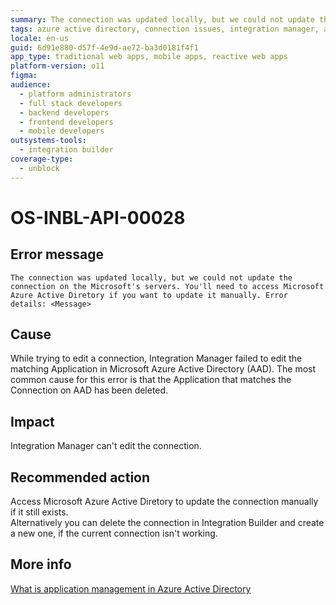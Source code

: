 ```yaml
---
summary: The connection was updated locally, but we could not update the connection on the Microsoft's servers. You'll need to access Microsoft Azure Active Diretory if you want to update it manually. Error details <Message>
tags: azure active directory, connection issues, integration manager, application management, error handling
locale: en-us
guid: 6d91e880-d57f-4e9d-ae72-ba3d0181f4f1
app_type: traditional web apps, mobile apps, reactive web apps
platform-version: o11
figma:
audience:
  - platform administrators
  - full stack developers
  - backend developers
  - frontend developers
  - mobile developers
outsystems-tools:
  - integration builder
coverage-type:
  - unblock
---
```


# OS-INBL-API-00028

## Error message

`The connection was updated locally, but we could not update the connection on the Microsoft's servers. You'll need to access Microsoft Azure Active Diretory if you want to update it manually. Error details: <Message>`

## Cause

While trying to edit a connection, Integration Manager failed to edit the matching Application in Microsoft Azure Active Directory (AAD).
The most common cause for this error is that the Application that matches the Connection on AAD has been deleted.

## Impact

Integration Manager can't edit the connection.

## Recommended action

Access Microsoft Azure Active Diretory to update the connection manually if it still exists.<br/>
Alternatively you can delete the connection in Integration Builder and create a new one, if the current connection isn't working.

## More info

[What is application management in Azure Active Directory](https://docs.microsoft.com/en-us/azure/active-directory/manage-apps/what-is-application-management)
